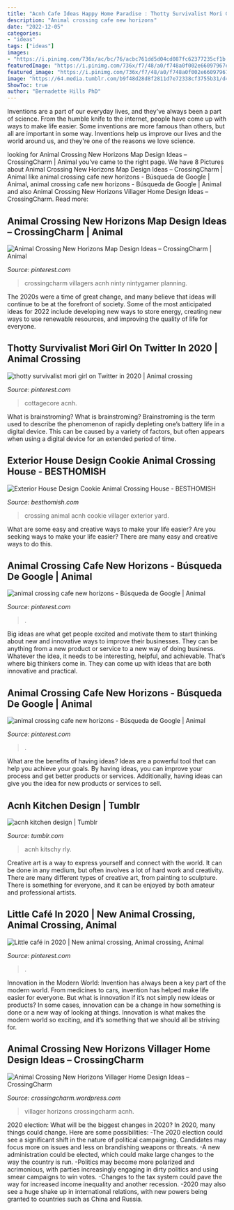 ```yaml
---
title: "Acnh Cafe Ideas Happy Home Paradise : Thotty Survivalist Mori Girl On Twitter In 2020"
description: "Animal crossing cafe new horizons"
date: "2022-12-05"
categories:
- "ideas"
tags: ["ideas"]
images:
- "https://i.pinimg.com/736x/ac/bc/76/acbc761dd5d04cd087fc62377235cf1b.jpg"
featuredImage: "https://i.pinimg.com/736x/f7/48/a0/f748a0f002e66097967ef3f6a3afb355.jpg"
featured_image: "https://i.pinimg.com/736x/f7/48/a0/f748a0f002e66097967ef3f6a3afb355.jpg"
image: "https://64.media.tumblr.com/b9f48d28d8f2811d7e72338cf3755b31/d4f5b8846b6f16ef-c3/s640x960/7a14e8517b4463d17bfff2028c5e2d59ce10a1e0.jpg"
ShowToc: true
author: "Bernadette Hills PhD"
---
```



Inventions are a part of our everyday lives, and they've always been a part of science. From the humble knife to the internet, people have come up with ways to make life easier. Some inventions are more famous than others, but all are important in some way. Inventions help us improve our lives and the world around us, and they're one of the reasons we love science.

	

		
looking for Animal Crossing New Horizons Map Design Ideas – CrossingCharm | Animal you've came to the right page. We have 8 Pictures about Animal Crossing New Horizons Map Design Ideas – CrossingCharm | Animal like animal crossing cafe new horizons - Búsqueda de Google | Animal, animal crossing cafe new horizons - Búsqueda de Google | Animal and also Animal Crossing New Horizons Villager Home Design Ideas – CrossingCharm. Read more:
		
    
## Animal Crossing New Horizons Map Design Ideas – CrossingCharm | Animal

<img loading=lazy src="https://i.pinimg.com/originals/74/c4/09/74c4093c8a90529cf9dbb5b9ba12c084.png" onerror="this.onerror=null;this.src='https://tse1.mm.bing.net/th?id=OIP.b2JCzMfEtqNlvoIsfUyMLAHaGi&amp;pid=15.1';" alt="Animal Crossing New Horizons Map Design Ideas – CrossingCharm | Animal">

_Source: pinterest.com_

>crossingcharm villagers acnh ninty nintygamer planning. 

	

The 2020s were a time of great change, and many believe that ideas will continue to be at the forefront of society. Some of the most anticipated ideas for 2022 include developing new ways to store energy, creating new ways to use renewable resources, and improving the quality of life for everyone.

    
## Thotty Survivalist Mori Girl On Twitter In 2020 | Animal Crossing

<img loading=lazy src="https://i.pinimg.com/originals/9b/5d/27/9b5d27cf6d6745b09364388308711e7a.png" onerror="this.onerror=null;this.src='https://tse1.mm.bing.net/th?id=OIP.NxR1amMSmhrHk64mwpPqhAHaEK&amp;pid=15.1';" alt="thotty survivalist mori girl on Twitter in 2020 | Animal crossing">

_Source: pinterest.com_

>cottagecore acnh. 

	

What is brainstroming?
What is brainstroming? Brainstroming is the term used to describe the phenomenon of rapidly depleting one’s battery life in a digital device. This can be caused by a variety of factors, but often appears when using a digital device for an extended period of time.

    
## Exterior House Design Cookie Animal Crossing House - BESTHOMISH

<img loading=lazy src="https://i.pinimg.com/originals/a0/2d/4c/a02d4c3318e06f2cc558e39d6fbde7a7.jpg" onerror="this.onerror=null;this.src='https://tse1.mm.bing.net/th?id=OIP.pl86DE7t5oEcqzdJX6oEPgHaEK&amp;pid=15.1';" alt="Exterior House Design Cookie Animal Crossing House - BESTHOMISH">

_Source: besthomish.com_

>crossing animal acnh cookie villager exterior yard. 

	

What are some easy and creative ways to make your life easier?
Are you seeking ways to make your life easier? There are many easy and creative ways to do this.

    
## Animal Crossing Cafe New Horizons - Búsqueda De Google | Animal

<img loading=lazy src="https://i.pinimg.com/736x/ac/bc/76/acbc761dd5d04cd087fc62377235cf1b.jpg" onerror="this.onerror=null;this.src='https://tse3.mm.bing.net/th?id=OIP.P1ULtlg8aMktA2h50qpSSQHaEK&amp;pid=15.1';" alt="animal crossing cafe new horizons - Búsqueda de Google | Animal">

_Source: pinterest.com_

>. 

	

Big ideas are what get people excited and motivate them to start thinking about new and innovative ways to improve their businesses. They can be anything from a new product or service to a new way of doing business. Whatever the idea, it needs to be interesting, helpful, and achievable. That’s where big thinkers come in. They can come up with ideas that are both innovative and practical.

    
## Animal Crossing Cafe New Horizons - Búsqueda De Google | Animal

<img loading=lazy src="https://i.pinimg.com/originals/ac/bc/76/acbc761dd5d04cd087fc62377235cf1b.png" onerror="this.onerror=null;this.src='https://tse3.mm.bing.net/th?id=OIP.DFEim0GXYVYORGOsDOpkZAHaEK&amp;pid=15.1';" alt="animal crossing cafe new horizons - Búsqueda de Google | Animal">

_Source: pinterest.com_

>. 

	

What are the benefits of having ideas?
Ideas are a powerful tool that can help you achieve your goals. By having ideas, you can improve your process and get better products or services. Additionally, having ideas can give you the idea for new products or services to sell.

    
## Acnh Kitchen Design | Tumblr

<img loading=lazy src="https://64.media.tumblr.com/b9f48d28d8f2811d7e72338cf3755b31/d4f5b8846b6f16ef-c3/s640x960/7a14e8517b4463d17bfff2028c5e2d59ce10a1e0.jpg" onerror="this.onerror=null;this.src='https://tse4.mm.bing.net/th?id=OIP.XmqrQ_TrWK6vC8jfWNfIdAHaEK&amp;pid=15.1';" alt="acnh kitchen design | Tumblr">

_Source: tumblr.com_

>acnh kitschy rly. 

	

Creative art is a way to express yourself and connect with the world. It can be done in any medium, but often involves a lot of hard work and creativity. There are many different types of creative art, from painting to sculpture. There is something for everyone, and it can be enjoyed by both amateur and professional artists.

    
## Little Café In 2020 | New Animal Crossing, Animal Crossing, Animal

<img loading=lazy src="https://i.pinimg.com/736x/f7/48/a0/f748a0f002e66097967ef3f6a3afb355.jpg" onerror="this.onerror=null;this.src='https://tse3.mm.bing.net/th?id=OIP.eWDNExew7E5Kj7X4rrmitgHaEK&amp;pid=15.1';" alt="Little café in 2020 | New animal crossing, Animal crossing, Animal">

_Source: pinterest.com_

>. 

	

Innovation in the Modern World:
Invention has always been a key part of the modern world. From medicines to cars, invention has helped make life easier for everyone. But what is innovation if it’s not simply new ideas or products? In some cases, innovation can be a change in how something is done or a new way of looking at things. Innovation is what makes the modern world so exciting, and it’s something that we should all be striving for.

    
## Animal Crossing New Horizons Villager Home Design Ideas – CrossingCharm

<img loading=lazy src="https://crossingcharm.files.wordpress.com/2020/10/79b590de-a6d5-4c74-895a-a7ffff829fa6.jpeg?w=564" onerror="this.onerror=null;this.src='https://tse4.mm.bing.net/th?id=OIP.7RX-iUZzl2i9c6W8VVzoCQHaEK&amp;pid=15.1';" alt="Animal Crossing New Horizons Villager Home Design Ideas – CrossingCharm">

_Source: crossingcharm.wordpress.com_

>villager horizons crossingcharm acnh. 

	

2020 election: What will be the biggest changes in 2020?
In 2020, many things could change. Here are some possibilities:
-The 2020 election could see a significant shift in the nature of political campaigning. Candidates may focus more on issues and less on brandishing weapons or threats. 
-A new administration could be elected, which could make large changes to the way the country is run. 
-Politics may become more polarized and acrimonious, with parties increasingly engaging in dirty politics and using smear campaigns to win votes. 
-Changes to the tax system could pave the way for increased income inequality and another recession. 
-2020 may also see a huge shake up in international relations, with new powers being granted to countries such as China and Russia.

